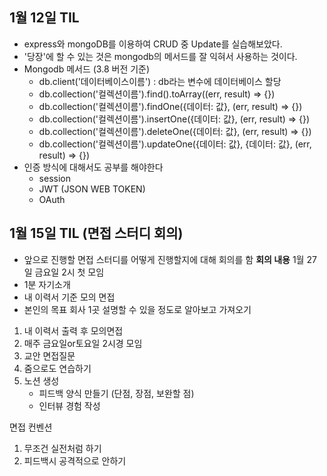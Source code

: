 ## 1월 12일 TIL
- express와 mongoDB를 이용하여 CRUD 중 Update를 실습해보았다.
- '당장'에 할 수 있는 것은 mongodb의 메서드를 잘 익혀서 사용하는 것이다.
- Mongodb 메서드 (3.8 버전 기준)
   - db.client('데이터베이스이름') : db라는 변수에 데이터베이스 할당
   - db.collection('컬렉션이름').find().toArray((err, result) => {})
   - db.collection('컬렉션이름').findOne({데이터: 값}, (err, result) => {})
   - db.collection('컬렉션이름').insertOne({데이터: 값}, (err, result) => {})
   - db.collection('컬렉션이름').deleteOne({데이터: 값}, (err, result) => {})
   - db.collection('컬렉션이름').updateOne({데이터: 값}, {데이터: 값}, (err, result) => {})
- 인증 방식에 대해서도 공부를 해야한다
   - session
   - JWT (JSON WEB TOKEN)
   - OAuth

## 1월 15일 TIL (면접 스터디 회의)
- 앞으로 진행할 면접 스터디를 어떻게 진행할지에 대해 회의를 함
**회의 내용**
1월 27일 금요일 2시 첫 모임
- 1분 자기소개
- 내 이력서 기준 모의 면접
- 본인의 목표 회사 1곳 설명할 수 있을 정도로 알아보고 가져오기

1. 내 이력서 출력 후 모의면접
2. 매주 금요일or토요일 2시경 모임
3. 교안 면접질문
4. 줌으로도 연습하기
5. 노션 생성
    - 피드백 양식 만들기 (단점, 장점, 보완할 점)
    - 인터뷰 경험 작성

면접 컨벤션
1. 무조건 실전처럼 하기
2. 피드백시 공격적으로 안하기
